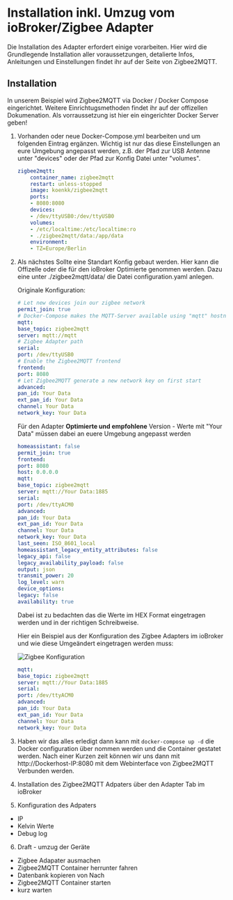 
# Installation inkl. Umzug vom ioBroker/Zigbee Adapter

Die Installation des Adapter erfordert einige vorarbeiten. 
Hier wird die Grundlegende Installation aller voraussetzungen, detalierte Infos, Anleitungen und Einstellungen findet ihr auf der Seite von Zigbee2MQTT.



## Installation

In unserem Beispiel wird Zigbee2MQTT via Docker / Docker Compose eingerichtet. Weitere Einrichtugsmethoden findet ihr auf der offizellen Dokumenation.
Als vorraussetzung ist hier ein eingerichter Docker Server geben!

1. Vorhanden oder neue Docker-Compose.yml bearbeiten und um folgenden Eintrag ergänzen.
    Wichtig ist nur das diese Einstellungen an eure Umgebung angepasst werden, z.B. der Pfad zur USB Antenne unter "devices" oder der Pfad zur Konfig Datei unter "volumes".

    ```yml
    zigbee2mqtt:
        container_name: zigbee2mqtt
        restart: unless-stopped
        image: koenkk/zigbee2mqtt
        ports:
        - 8080:8080
        devices:
        - /dev/ttyUSB0:/dev/ttyUSB0
        volumes:
        - /etc/localtime:/etc/localtime:ro
        - ./zigbee2mqtt/data:/app/data
        environment:
        - TZ=Europe/Berlin
    ```

2. Als nächstes Sollte eine Standart Konfig gebaut werden.
    Hier kann die Offizelle oder die für den ioBroker Optimierte genommen werden.
    Dazu eine unter ./zigbee2mqtt/data/ die Datei configuration.yaml anlegen.

    Originale Konfiguration:

    ```yml
    # Let new devices join our zigbee network
    permit_join: true
    # Docker-Compose makes the MQTT-Server available using "mqtt" hostname
    mqtt:
    base_topic: zigbee2mqtt
    server: mqtt://mqtt
    # Zigbee Adapter path
    serial:
    port: /dev/ttyUSB0
    # Enable the Zigbee2MQTT frontend
    frontend:
    port: 8080
    # Let Zigbee2MQTT generate a new network key on first start
    advanced:
    pan_id: Your Data
    ext_pan_id: Your Data
    channel: Your Data
    network_key: Your Data
    ```

    Für den Adapter **Optimierte und empfohlene** Version - Werte mit "Your Data" müssen dabei an euere Umgebung angepasst werden

    ```yml
    homeassistant: false
    permit_join: true
    frontend:
    port: 8080
    host: 0.0.0.0
    mqtt:
    base_topic: zigbee2mqtt
    server: mqtt://Your Data:1885
    serial:
    port: /dev/ttyACM0
    advanced:
    pan_id: Your Data
    ext_pan_id: Your Data
    channel: Your Data
    network_key: Your Data
    last_seen: ISO_8601_local
    homeassistant_legacy_entity_attributes: false
    legacy_api: false
    legacy_availability_payload: false
    output: json
    transmit_power: 20
    log_level: warn
    device_options:
    legacy: false
    availability: true
    ```
    Dabei ist zu bedachten das die Werte im HEX Format eingetragen werden und in der richtigen Schreibweise.

    Hier ein Beispiel aus der Konfiguration des Zigbee Adapters im ioBroker und wie diese Umgeändert eingetragen werden muss:

    ![Zigbee Konfiguration](ing/zigbee.png)

    ```yml
    mqtt:
    base_topic: zigbee2mqtt
    server: mqtt://Your Data:1885
    serial:
    port: /dev/ttyACM0
    advanced:
    pan_id: Your Data
    ext_pan_id: Your Data
    channel: Your Data
    network_key: Your Data
    ```
3. Haben wir das alles erledigt dann kann mit `docker-compose up -d` die Docker configuration über nommen werden und die Container gestatet werden.
    Nach einer Kurzen zeit können wir uns dann mit http://Dockerhost-IP:8080 mit dem Webinterface von Zigbee2MQTT Verbunden werden.

4. Installation des Zigbee2MQTT Adpaters über den Adapter Tab im ioBroker

5. Konfiguration des Adpaters
  - IP
  - Kelvin Werte
  - Debug log

6. Draft - umzug der Geräte
  - Zigbee Adapater ausmachen
  - Zigbee2MQTT Container herrunter fahren
  - Datenbank kopieren von Nach
  - Zigbee2MQTT Container starten
  - kurz warten
  